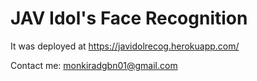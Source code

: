 # JAV Idol's Face Recognition

It was deployed at https://javidolrecog.herokuapp.com/

Contact me: monkiradgbn01@gmail.com
